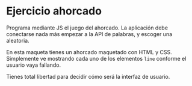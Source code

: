 # Ejercicio ahorcado

Programa mediante JS el juego del ahorcado. La aplicación debe conectarse nada más empezar a la API de palabras, y escoger una aleatoria.

En esta maqueta tienes un ahorcado maquetado con HTML y CSS. Simplemente ve mostrando cada uno de los elementos `line` conforme el usuario vaya fallando.

Tienes total libertad para decidir cómo será la interfaz de usuario.
